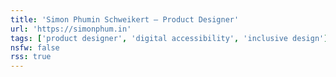 ```yaml
---
title: 'Simon Phumin Schweikert — Product Designer'
url: 'https://simonphum.in'
tags: ['product designer', 'digital accessibility', 'inclusive design']
nsfw: false
rss: true
---
```

